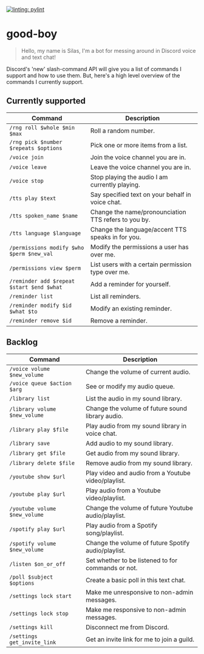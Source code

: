 [![linting: pylint](https://img.shields.io/badge/linting-pylint-yellowgreen)](https://github.com/pylint-dev/pylint)

# good-boy
> Hello, my name is Silas, I'm a bot for messing around in Discord voice and text chat!

Discord's 'new' slash-command API will give you a list of commands I support and how to use them.
But, here's a high level overview of the commands I currently support.

## Currently supported
| Command                                   | Description                                          |
| ----------------------------------------- | ---------------------------------------------------- |
| `/rng roll $whole $min $max`              | Roll a random number.                                |
| `/rng pick $number $repeats $options`     | Pick one or more items from a list.                  |
| `/voice join`                             | Join the voice channel you are in.                   |
| `/voice leave`                            | Leave the voice channel you are in.                  |
| `/voice stop`                             | Stop playing the audio I am currently playing.       |
| `/tts play $text`                         | Say specified text on your behalf in voice chat.     |
| `/tts spoken_name $name`                  | Change the name/pronounciation TTS refers to you by. |
| `/tts language $language`                 | Change the language/accent TTS speaks in for you.    |
| `/permissions modify $who $perm $new_val` | Modify the permissions a user has over me.           |
| `/permissions view $perm`                 | List users with a certain permission type over me.   |
| `/reminder add $repeat $start $end $what` | Add a reminder for yourself.                         |
| `/reminder list`                          | List all reminders.                                  |
| `/reminder modify $id $what $to`          | Modify an existing reminder.                         |
| `/reminder remove $id`                    | Remove a reminder.                                   |


## Backlog
| Command                       | Description                                         |
| ----------------------------- | --------------------------------------------------- |
| `/voice volume $new_volume`   | Change the volume of current audio.                 |
| `/voice queue $action $arg  ` | See or modify my audio queue.                       |
| `/library list`               | List the audio in my sound library.                 |
| `/library volume $new_volume` | Change the volume of future sound library audio.    |
| `/library play $file`         | Play audio from my sound library in voice chat.     |
| `/library save`               | Add audio to my sound library.                      |
| `/library get $file`          | Get audio from my sound library.                    |
| `/library delete $file`       | Remove audio from my sound library.                 |
| `/youtube show $url`          | Play video and audio from a Youtube video/playlist. |
| `/youtube play $url`          | Play audio from a Youtube video/playlist.           |
| `/youtube volume $new_volume` | Change the volume of future Youtube audio/playlist. |
| `/spotify play $url`          | Play audio from a Spotify song/playlist.            |
| `/spotify volume $new_volume` | Change the volume of future Spotify audio/playlist. |
| `/listen $on_or_off`          | Set whether to be listened to for commands or not.  |
| `/poll $subject $options`     | Create a basic poll in this text chat.              |
| `/settings lock start`        | Make me unresponsive to non-admin messages.         |
| `/settings lock stop`         | Make me responsive to non-admin messages.           |
| `/settings kill`              | Disconnect me from Discord.                         |
| `/settings get_invite_link`   | Get an invite link for me to join a guild.          |
